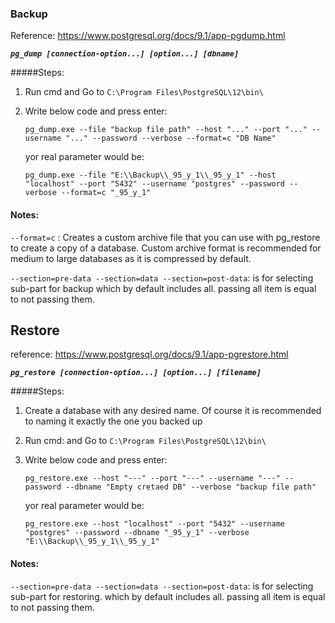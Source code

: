 
### Backup

Reference: https://www.postgresql.org/docs/9.1/app-pgdump.html

***`pg_dump [connection-option...] [option...] [dbname]`***

#####Steps:
1. Run cmd and Go to `C:\Program Files\PostgreSQL\12\bin\`
2. Write below code and press enter: 
    
    `pg_dump.exe --file "backup file path" --host "..." --port "..." --username "..." --password --verbose --format=c "DB Name"`
    
    yor real parameter would be:
    
    `pg_dump.exe --file "E:\\Backup\\_95_y_1\\_95_y_1" --host "localhost" --port "5432" --username "postgres" --password --verbose --format=c "_95_y_1"`

#### Notes:

`--format=c`   : Creates a custom archive file that you can use with pg_restore to create a copy of a database. Custom archive format is recommended for medium to large databases as it is compressed by default.

`--section=pre-data --section=data --section=post-data`: is for selecting sub-part for backup which by default includes all. passing all item is equal to not passing them.

## Restore

reference: https://www.postgresql.org/docs/9.1/app-pgrestore.html

***`pg_restore [connection-option...] [option...] [filename]`***

#####Steps:
1. Create a database with any desired name. Of course it is recommended to naming it exactly the one you backed up
2. Run cmd: and Go to `C:\Program Files\PostgreSQL\12\bin\`
3. Write below code and press enter: 

    `pg_restore.exe --host "---" --port "---" --username "---" --password --dbname "Empty cretaed DB" --verbose "backup file path"`
    
     yor real parameter would be:
     
    `pg_restore.exe --host "localhost" --port "5432" --username "postgres" --password --dbname "_95_y_1" --verbose "E:\\Backup\\_95_y_1\\_95_y_1"`
    

#### Notes:  
 `--section=pre-data --section=data --section=post-data`: is for selecting sub-part for restoring. which by default includes all. passing all item is equal to not passing them.
